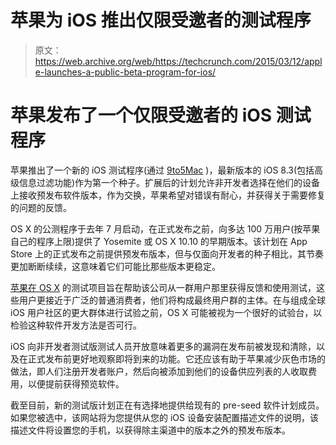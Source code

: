 # 苹果为 iOS  推出仅限受邀者的测试程序

> 原文：<https://web.archive.org/web/https://techcrunch.com/2015/03/12/apple-launches-a-public-beta-program-for-ios/>

# 苹果发布了一个仅限受邀者的 iOS 测试程序

苹果推出了一个新的 iOS 测试程序(通过 [9to5Mac](https://web.archive.org/web/20230314031626/http://9to5mac.com/2015/03/12/apple-updates-beta-software-program-website-to-include-ios-details-signaling-ios-public-beta-on-the-way/) )，最新版本的 iOS 8.3(包括高级信息过滤功能)作为第一个种子。扩展后的计划允许非开发者选择在他们的设备上接收预发布软件版本，作为交换，苹果希望对错误有耐心，并获得关于需要修复的问题的反馈。

OS X 的公测程序于去年 7 月启动，在正式发布之前，向多达 100 万用户(按苹果自己的程序上限)提供了 Yosemite 或 OS X 10.10 的早期版本。该计划在 App Store 上的正式发布之前提供预发布版本，但与仅面向开发者的种子相比，其节奏更加断断续续，这意味着它们可能比那些版本更稳定。

[苹果在 OS X](https://web.archive.org/web/20230314031626/https://techcrunch.com/2014/04/22/apple-opens-os-x-beta-program-to-all-users-with-new-seed-program/) 的测试项目旨在帮助该公司从一群用户那里获得反馈和使用测试，这些用户更接近于广泛的普通消费者，他们将构成最终用户群的主体。在与组成全球 iOS 用户社区的更大群体进行试验之前，OS X 可能被视为一个很好的试验台，以检验这种软件开发方法是否可行。

iOS 向非开发者测试版测试人员开放意味着更多的漏洞在发布前被发现和清除，以及在正式发布前更好地观察即将到来的功能。它还应该有助于苹果减少灰色市场的做法，即人们注册开发者账户，然后向被添加到他们的设备供应列表的人收取费用，以便提前获得预览软件。

截至目前，新的测试版计划正在有选择地提供给现有的 pre-seed 软件计划成员。如果您被选中，该网站将为您提供从您的 iOS 设备安装配置描述文件的说明，该描述文件将设置您的手机，以获得除主渠道中的版本之外的预发布版本。